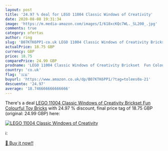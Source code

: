 ```yaml
---
layout: post
title: '24.97 % deal for LEGO 11004 Classic Windows of Creativity'
date: 2020-08-08 19:31:34
image: 'https://m.media-amazon.com/images/I/618xcKQc7WL._SL200_.jpg'
comments: true
category: ofertas
author: ring
slug: 'B07KTK6PP1-co.uk LEGO 11004 Classic Windows of Creativity Brickset  Fun Colourful Toy Bricks'
actualPrice: 18.75 GBP
currency: GBP
price: 18.75
comparePrice: 24.99 GBP
prodname: 'LEGO 11004 Classic Windows of Creativity Brickset  Fun Colourful Toy Bricks'
country: 'co.uk'
flag: '🇬🇧'
buyurl: 'https://www.amazon.co.uk/dp/B07KTK6PP1/?tag=tolees0a-21'
descuento: '24.97'
average: '18.746666666666666'
---
```


There's a deal [LEGO 11004 Classic Windows of Creativity Brickset  Fun Colourful Toy Bricks](https://www.amazon.co.uk/dp/B07KTK6PP1/?tag=tolees0a-21)  with  24.97 % discount, final price tag of  18.75 GBP (original: 24.99 GBP) here:

[![LEGO 11004 Classic Windows of Creativity](https://m.media-amazon.com/images/I/618xcKQc7WL._SL200_.jpg)](https://www.amazon.co.uk/dp/B07KTK6PP1/?tag=tolees0a-21)

ℹ️:


[🛒 Buy it now!!](https://www.amazon.co.uk/dp/B07KTK6PP1/?tag=tolees0a-21)
